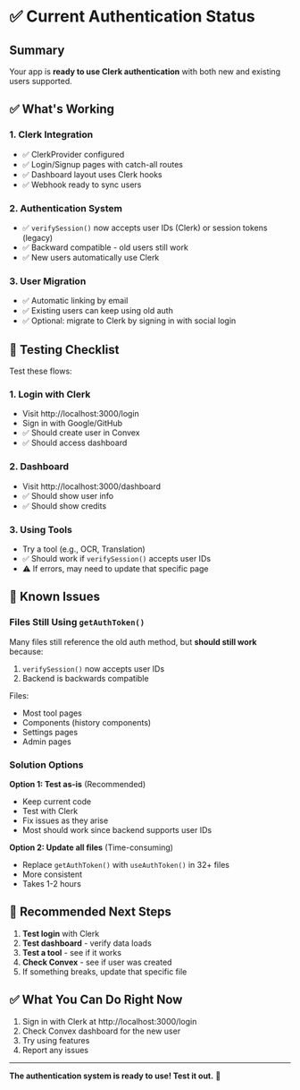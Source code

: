 # ✅ Current Authentication Status

## Summary

Your app is **ready to use Clerk authentication** with both new and existing users supported.

## ✅ What's Working

### 1. **Clerk Integration**
- ✅ ClerkProvider configured
- ✅ Login/Signup pages with catch-all routes
- ✅ Dashboard layout uses Clerk hooks
- ✅ Webhook ready to sync users

### 2. **Authentication System**
- ✅ `verifySession()` now accepts user IDs (Clerk) or session tokens (legacy)
- ✅ Backward compatible - old users still work
- ✅ New users automatically use Clerk

### 3. **User Migration**
- ✅ Automatic linking by email
- ✅ Existing users can keep using old auth
- ✅ Optional: migrate to Clerk by signing in with social login

## 🧪 Testing Checklist

Test these flows:

### 1. Login with Clerk
- Visit http://localhost:3000/login
- Sign in with Google/GitHub
- ✅ Should create user in Convex
- ✅ Should access dashboard

### 2. Dashboard
- Visit http://localhost:3000/dashboard  
- ✅ Should show user info
- ✅ Should show credits

### 3. Using Tools
- Try a tool (e.g., OCR, Translation)
- ✅ Should work if `verifySession()` accepts user IDs
- ⚠️ If errors, may need to update that specific page

## 📝 Known Issues

### Files Still Using `getAuthToken()`
Many files still reference the old auth method, but **should still work** because:
1. `verifySession()` now accepts user IDs
2. Backend is backwards compatible

Files:
- Most tool pages
- Components (history components)
- Settings pages
- Admin pages

### Solution Options

**Option 1: Test as-is** (Recommended)
- Keep current code
- Test with Clerk
- Fix issues as they arise
- Most should work since backend supports user IDs

**Option 2: Update all files** (Time-consuming)
- Replace `getAuthToken()` with `useAuthToken()` in 32+ files
- More consistent
- Takes 1-2 hours

## 🎯 Recommended Next Steps

1. **Test login** with Clerk
2. **Test dashboard** - verify data loads
3. **Test a tool** - see if it works
4. **Check Convex** - see if user was created
5. If something breaks, update that specific file

## ✅ What You Can Do Right Now

1. Sign in with Clerk at http://localhost:3000/login
2. Check Convex dashboard for the new user
3. Try using features
4. Report any issues

---

**The authentication system is ready to use! Test it out.** 🎉

